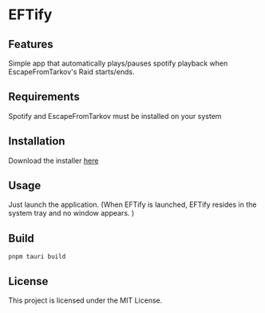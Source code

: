 # EFTify
## Features
Simple app that automatically plays/pauses spotify playback when EscapeFromTarkov's Raid starts/ends.
## Requirements
Spotify and EscapeFromTarkov must be installed on your system
## Installation
Download the installer [here](https://github.com/soun1920/eftify/releases)
## Usage
Just launch the application.
(When EFTify is launched, EFTify resides in the system tray and no window appears. )
## Build
```pnpm tauri build```
## License
This project is licensed under the MIT License.
